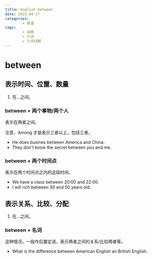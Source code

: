 ```yaml
---
title: English between
date: 2022-04-17
categories:
        - 英语
tags:
        - 词类
        - 介词
        - 介词详解
---
```


# between

## 表示时间、位置、数量

1. 在...之间。

### between + 两个事物/两个人

表示在两者之间。

注意，Among 才是表示三者以上，包括三者。

- He does busines between America and China.
- They don't know the secret between you and me.

### between + 两个时间点

表示在两个时间点之内的这段时间。

- We have a class between 20:00 and 22:00.
- I will rich between 30 and 50 years old.

## 表示关系、比较、分配

1. 在...之间。

### between + 名词

这种情况，一般作后置定语，表示两者之间的关系/比较两者等。

- What is the difference between American English an British English.
